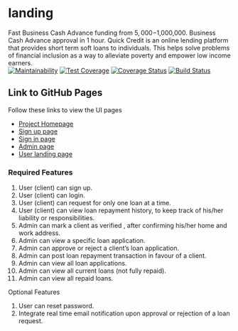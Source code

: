 # landing
Fast Business Cash Advance funding from $5,000-$1,000,000. Business Cash Advance approval in 1 hour.
Quick Credit is an online lending platform that provides short term soft loans to individuals. This helps solve problems of financial inclusion as a way to alleviate poverty and empower low income earners.\
[![Maintainability](https://api.codeclimate.com/v1/badges/42aabfb98d39914b871d/maintainability)](https://codeclimate.com/github/aboderinf/Quick_Credit/maintainability)
[![Test Coverage](https://api.codeclimate.com/v1/badges/42aabfb98d39914b871d/test_coverage)](https://codeclimate.com/github/aboderinf/Quick_Credit/test_coverage)
[![Coverage Status](https://coveralls.io/repos/github/aboderinf/Quick_Credit/badge.svg?branch=ch-setup-CI-CD-165957289)](https://coveralls.io/github/aboderinf/Quick_Credit?branch=ch-setup-CI-CD-165957289)
[![Build Status](https://travis-ci.org/aboderinf/Quick_Credit.svg?branch=Develop)](https://travis-ci.org/aboderinf/Quick_Credit)

## Link to GitHub Pages

Follow these links to view the UI pages
* [Project Homepage](https://aboderinf.github.io/Quick_Credit/UI/Index.html)
* [Sign up page](https://aboderinf.github.io/Quick_Credit/UI/Signup.html)
* [Sign in page](https://aboderinf.github.io/Quick_Credit/UI/Login.html)
* [Admin page](https://aboderinf.github.io/Quick_Credit/UI/Admin.html)
* [User landing page](https://aboderinf.github.io/Quick_Credit/UI/User.html)

### Required Features
1. User (client) can sign up.
2. User (client) can login.
3. User (client) can request for only one loan at a time.
4. User (client) can view loan repayment history, to keep track of his/her liability or
responsibilities.
5. Admin can mark a client as verified , after confirming his/her home and work address.
6. Admin can view a specific loan application.
7. Admin can approve or reject a client’s loan application.
8. Admin can post loan repayment transaction in favour of a client.
9. Admin can view all loan applications.
10. Admin can view all current loans (not fully repaid).
11. Admin can view all repaid loans.

Optional Features
1. User can reset password.
2. Integrate real time email notification upon approval or rejection of a loan request.

